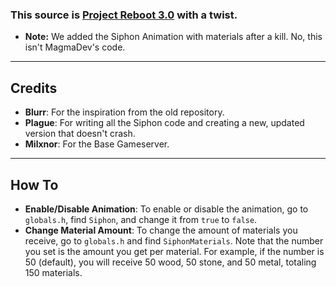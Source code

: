 ### This source is [Project Reboot 3.0](https://github.com/Milxnor/Project-Reboot-3.0) with a twist. 
- **Note:** We added the Siphon Animation with materials after a kill. No, this isn't MagmaDev's code.
---
## Credits
- **Blurr**: For the inspiration from the old repository.
- **Plague**: For writing all the Siphon code and creating a new, updated version that doesn't crash.
- **Milxnor**: For the Base Gameserver.
---
## How To
- **Enable/Disable Animation**: To enable or disable the animation, go to `globals.h`, find `Siphon`, and change it from `true` to `false`.
- **Change Material Amount**: To change the amount of materials you receive, go to `globals.h` and find `SiphonMaterials`. Note that the number you set is the amount you get per material. For example, if the number is 50 (default), you will receive 50 wood, 50 stone, and 50 metal, totaling 150 materials.

